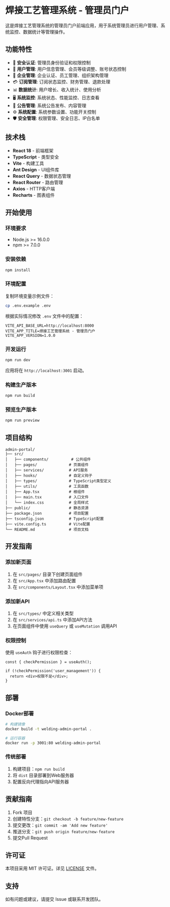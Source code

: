 # 焊接工艺管理系统 - 管理员门户

这是焊接工艺管理系统的管理员门户前端应用，用于系统管理员进行用户管理、系统监控、数据统计等管理操作。

## 功能特性

- 🔐 **安全认证**: 管理员身份验证和权限控制
- 👥 **用户管理**: 用户信息管理、会员等级调整、账号状态控制
- 🏢 **企业管理**: 企业认证、员工管理、组织架构管理
- 💳 **订阅管理**: 订阅状态监控、财务管理、退款处理
- 📊 **数据统计**: 用户增长、收入统计、使用分析
- 🖥️ **系统监控**: 系统状态、性能监控、日志查看
- 📢 **公告管理**: 系统公告发布、内容管理
- ⚙️ **系统配置**: 系统参数设置、功能开关控制
- 🛡️ **安全管理**: 权限管理、安全日志、IP白名单

## 技术栈

- **React 18** - 前端框架
- **TypeScript** - 类型安全
- **Vite** - 构建工具
- **Ant Design** - UI组件库
- **React Query** - 数据状态管理
- **React Router** - 路由管理
- **Axios** - HTTP客户端
- **Recharts** - 图表组件

## 开始使用

### 环境要求

- Node.js >= 16.0.0
- npm >= 7.0.0

### 安装依赖

```bash
npm install
```

### 环境配置

复制环境变量示例文件：

```bash
cp .env.example .env
```

根据实际情况修改 `.env` 文件中的配置：

```env
VITE_API_BASE_URL=http://localhost:8000
VITE_APP_TITLE=焊接工艺管理系统 - 管理员门户
VITE_APP_VERSION=1.0.0
```

### 开发运行

```bash
npm run dev
```

应用将在 `http://localhost:3001` 启动。

### 构建生产版本

```bash
npm run build
```

### 预览生产版本

```bash
npm run preview
```

## 项目结构

```
admin-portal/
├── src/
│   ├── components/          # 公共组件
│   ├── pages/              # 页面组件
│   ├── services/           # API服务
│   ├── hooks/              # 自定义钩子
│   ├── types/              # TypeScript类型定义
│   ├── utils/              # 工具函数
│   ├── App.tsx             # 根组件
│   ├── main.tsx            # 入口文件
│   └── index.css           # 全局样式
├── public/                 # 静态资源
├── package.json            # 项目配置
├── tsconfig.json           # TypeScript配置
├── vite.config.ts          # Vite配置
└── README.md               # 项目文档
```

## 开发指南

### 添加新页面

1. 在 `src/pages/` 目录下创建页面组件
2. 在 `src/App.tsx` 中添加路由配置
3. 在 `src/components/Layout.tsx` 中添加菜单项

### 添加新API

1. 在 `src/types/` 中定义相关类型
2. 在 `src/services/api.ts` 中添加API方法
3. 在页面组件中使用 `useQuery` 或 `useMutation` 调用API

### 权限控制

使用 `useAuth` 钩子进行权限检查：

```tsx
const { checkPermission } = useAuth();

if (!checkPermission('user_management')) {
  return <div>权限不足</div>;
}
```

## 部署

### Docker部署

```bash
# 构建镜像
docker build -t welding-admin-portal .

# 运行容器
docker run -p 3001:80 welding-admin-portal
```

### 传统部署

1. 构建项目：`npm run build`
2. 将 `dist` 目录部署到Web服务器
3. 配置反向代理指向API服务器

## 贡献指南

1. Fork 项目
2. 创建特性分支：`git checkout -b feature/new-feature`
3. 提交更改：`git commit -am 'Add new feature'`
4. 推送分支：`git push origin feature/new-feature`
5. 提交Pull Request

## 许可证

本项目采用 MIT 许可证。详见 [LICENSE](LICENSE) 文件。

## 支持

如有问题或建议，请提交 Issue 或联系开发团队。